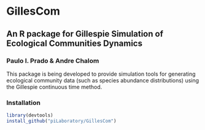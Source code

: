 # GillesCom
## An R package for Gillespie Simulation of Ecological Communities Dynamics
### Paulo I. Prado & Andre Chalom

This package is being developed to provide simulation tools for generating ecological community data (such as 
  species abundance distributions) using the Gillespie continuous time method.

### Installation
```R
library(devtools)
install_github("piLaboratory/GillesCom")
```

